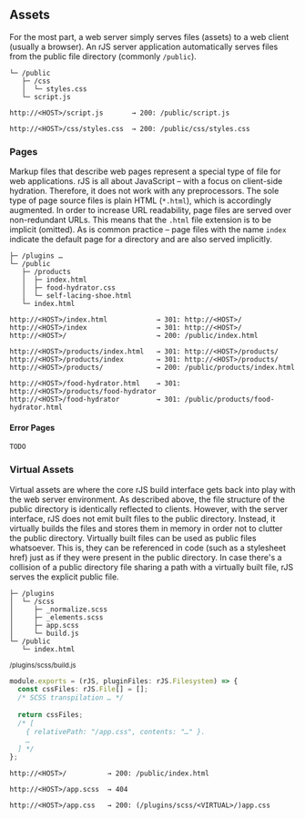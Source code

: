 ## Assets

For the most part, a web server simply serves files (assets) to a web client (usually a browser). An rJS server application automatically serves files from the public file directory (commonly `/public`).

``` console
└─ /public
   ├─ /css
   │  └─ styles.css
   └─ script.js
```

``` console
http://<HOST>/script.js       → 200: /public/script.js

http://<HOST>/css/styles.css  → 200: /public/css/styles.css
```

### Pages

Markup files that describe web pages represent a special type of file for web applications. rJS is all about JavaScript – with a focus on client-side hydration. Therefore, it does not work with any preprocessors. The sole type of page source files is plain HTML (`*.html`), which is accordingly augmented. In order to increase URL readability, page files are served over non-redundant URLs. This means that the `.html` file extension is to be implicit (omitted). As is common practice – page files with the name `index` indicate the default page for a directory and are also served implicitly.

``` console
├─ /plugins …
└─ /public
   ├─ /products
   │  ├─ index.html
   │  ├─ food-hydrator.css
   │  └─ self-lacing-shoe.html
   └─ index.html
```

``` console
http://<HOST>/index.html            → 301: http://<HOST>/
http://<HOST>/index                 → 301: http://<HOST>/
http://<HOST>/                      → 200: /public/index.html

http://<HOST>/products/index.html   → 301: http://<HOST>/products/
http://<HOST>/products/index        → 301: http://<HOST>/products/
http://<HOST>/products/             → 200: /public/products/index.html

http://<HOST>/food-hydrator.html    → 301: http://<HOST>/products/food-hydrator
http://<HOST>/food-hydrator         → 301: /public/products/food-hydrator.html
```

#### Error Pages

`TODO`

### Virtual Assets

Virtual assets are where the core rJS build interface gets back into play with the web server environment. As described above, the file structure of the public directory is identically reflected to clients. However, with the server interface, rJS does not emit built files to the public directory. Instead, it virtually builds the files and stores them in memory in order not to clutter the public directory. Virtually built files can be used as public files whatsoever. This is, they can be referenced in code (such as a stylesheet href) just as if they were present in the public directory. In case there's a collision of a public directory file sharing a path with a virtually built file, rJS serves the explicit public file.

``` console
├─ /plugins
│  └─ /scss
│     ├─ _normalize.scss
│     ├─ _elements.scss
│     ├─ app.scss
│     └─ build.js
└─ /public
   └─ index.html
```

<small class="docs-filename">/plugins/scss/build.js</small>

``` ts
module.exports = (rJS, pluginFiles: rJS.Filesystem) => {
  const cssFiles: rJS.File[] = [];
  /* SCSS transpilation … */
  
  return cssFiles;
  /* [
    { relativePath: "/app.css", contents: "…" }.
    …
  ] */
};
```

``` console
http://<HOST>/          → 200: /public/index.html

http://<HOST>/app.scss  → 404

http://<HOST>/app.css   → 200: (/plugins/scss/<VIRTUAL>/)app.css
```